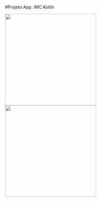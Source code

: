 #Projeto App. IMC Kotlin



<div align="lefht">
<img src="https://user-images.githubusercontent.com/82022487/167722755-0130da93-2721-42bd-8ebe-d80cbb5e4519.jpeg" width="300px" />
<img src="https://user-images.githubusercontent.com/82022487/167722762-e33808a3-3f89-4ed1-a0d0-bd057909a0bb.jpeg" width="300px" />


</div>

